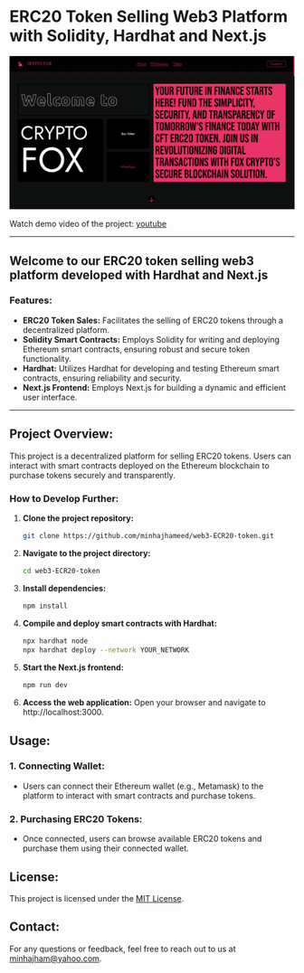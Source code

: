 # ERC20 Token Selling Web3 Platform with Solidity, Hardhat and Next.js

[![Video Name](/public/screen.png)](https://www.youtube.com/watch?v=WqkB42z-D6Q?si=7RRigYNfXkXC1SfY)

Watch demo video of the project: [youtube](https://www.youtube.com/watch?v=WqkB42z-D6Q?si=7RRigYNfXkXC1SfY)

---

## Welcome to our ERC20 token selling web3 platform developed with Hardhat and Next.js

### Features:

- **ERC20 Token Sales:** Facilitates the selling of ERC20 tokens through a decentralized platform.
- **Solidity Smart Contracts:** Employs Solidity for writing and deploying Ethereum smart contracts, ensuring robust and secure token functionality.
- **Hardhat:** Utilizes Hardhat for developing and testing Ethereum smart contracts, ensuring reliability and security.
- **Next.js Frontend:** Employs Next.js for building a dynamic and efficient user interface.

---

## Project Overview:

This project is a decentralized platform for selling ERC20 tokens. Users can interact with smart contracts deployed on the Ethereum blockchain to purchase tokens securely and transparently.

### How to Develop Further:

1. **Clone the project repository:**

   ```bash
   git clone https://github.com/minhajhameed/web3-ECR20-token.git
   ```

2. **Navigate to the project directory:**

   ```bash
   cd web3-ECR20-token
   ```

3. **Install dependencies:**

   ```bash
   npm install
   ```

4. **Compile and deploy smart contracts with Hardhat:**

   ```bash
   npx hardhat node
   npx hardhat deploy --network YOUR_NETWORK
   ```

5. **Start the Next.js frontend:**

   ```bash
   npm run dev
   ```

6. **Access the web application:** Open your browser and navigate to http://localhost:3000.

## Usage:

### 1. Connecting Wallet:

- Users can connect their Ethereum wallet (e.g., Metamask) to the platform to interact with smart contracts and purchase tokens.

### 2. Purchasing ERC20 Tokens:

- Once connected, users can browse available ERC20 tokens and purchase them using their connected wallet.

## License:

This project is licensed under the [MIT License](LICENSE).

## Contact:

For any questions or feedback, feel free to reach out to us at [minhajham@yahoo.com](mailto:minhajham@yahoo.com).
